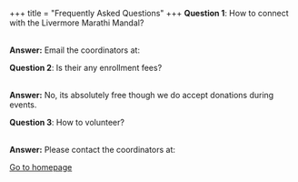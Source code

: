 +++
title = "Frequently Asked Questions"
+++
**Question 1**: How to connect with the Livermore Marathi Mandal?    

<br>**Answer:** Email the coordinators at: </br>

**Question 2**: Is their any enrollment fees?  

<br>**Answer:** No, its absolutely free though we do accept donations during events.

**Question 3**: How to volunteer?  

<br>**Answer:** Please contact the coordinators at: 

<p class="buttons"><a href="/" class="btn btn-template-main"><i class="fas fa-home"></i> Go to homepage</a>